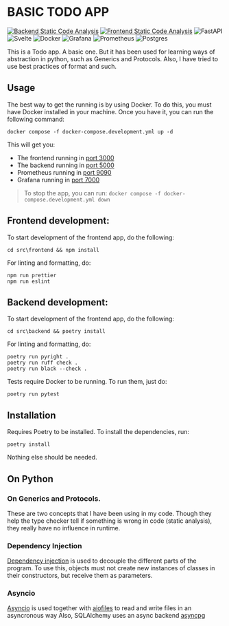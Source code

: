 # BASIC TODO APP

[![Backend Static Code Analysis](https://github.com/cojua8/todo-app/actions/workflows/static_code_analysis_backend.yml/badge.svg)](https://github.com/cojua8/todo-app/actions/workflows/static_code_analysis_backend.yml)
[![Frontend Static Code Analysis](https://github.com/cojua8/todo-app/actions/workflows/static_code_analysis_frontend.yml/badge.svg)](https://github.com/cojua8/todo-app/actions/workflows/static_code_analysis_frontend.yml)
![FastAPI](https://img.shields.io/badge/FastAPI-005571?style=for-the-badge&logo=fastapi)
![Svelte](https://img.shields.io/badge/svelte-%23f1413d.svg?style=for-the-badge&logo=svelte&logoColor=white)
![Docker](https://img.shields.io/badge/docker-%230db7ed.svg?style=for-the-badge&logo=docker&logoColor=white)
![Grafana](https://img.shields.io/badge/grafana-%23F46800.svg?style=for-the-badge&logo=grafana&logoColor=white)
![Prometheus](https://img.shields.io/badge/Prometheus-E6522C?style=for-the-badge&logo=Prometheus&logoColor=white)
![Postgres](https://img.shields.io/badge/postgres-%23316192.svg?style=for-the-badge&logo=postgresql&logoColor=white)

This is a Todo app. A basic one. But it has been used for learning ways of abstraction in python, such as Generics and Protocols. Also, I have tried to use best practices of format and such.

## Usage

The best way to get the running is by using Docker. To do this, you must have Docker installed in your machine. Once you have it, you can run the following command:

    docker compose -f docker-compose.development.yml up -d

This will get you:

- The frontend running in [port 3000](http://localhost:3000/)
- The backend running in [port 5000](http://localhost:5000/)
- Prometheus running in [port 9090](http://localhost:9090/)
- Grafana running in [port 7000](http://localhost:7000/)

> To stop the app, you can run: `docker compose -f docker-compose.development.yml down`

## Frontend development:

To start development of the frontend app, do the following:

    cd src\frontend && npm install

For linting and formatting, do:

    npm run prettier
    npm run eslint

## Backend development:

To start development of the frontend app, do the following:

    cd src\backend && poetry install

For linting and formatting, do:

    poetry run pyright .
    poetry run ruff check .
    poetry run black --check .

Tests require Docker to be running. To run them, just do:

    poetry run pytest

## Installation

Requires Poetry to be installed. To install the dependencies, run:

    poetry install

Nothing else should be needed.

## On Python

### On Generics and Protocols.

These are two concepts that I have been using in my code. Though they help the type checker tell if something is wrong in code (static analysis), they really have no influence in runtime.

### Dependency Injection

[Dependency injection](https://python-dependency-injector.ets-labs.org/introduction/di_in_python.html) is used to decouple the different parts of the program. To use this, objects must not create new instances of classes in their constructors, but receive them as parameters.

### Asyncio

[Asyncio](https://docs.python.org/3/library/asyncio.html) is used together with [aiofiles](https://aiofiles.readthedocs.io/en/stable/) to read and write files in an asyncronous way
Also, SQLAlchemy uses an async backend [asyncpg](https://magicstack.github.io/asyncpg/current/)
